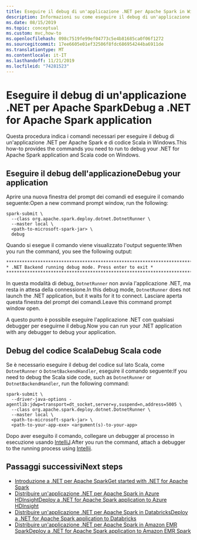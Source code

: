 ```yaml
---
title: Eseguire il debug di un'applicazione .NET per Apache Spark in Windows
description: Informazioni su come eseguire il debug di un'applicazione .NET per Apache Spark in Windows.
ms.date: 08/15/2019
ms.topic: conceptual
ms.custom: mvc,how-to
ms.openlocfilehash: 098c7519fe99ef04773c5e4b81685ca0f06f1272
ms.sourcegitcommit: 17ee6605e01ef32506f8fdc686954244ba6911de
ms.translationtype: MT
ms.contentlocale: it-IT
ms.lasthandoff: 11/21/2019
ms.locfileid: "74281523"
---
```

# <a name="debug-a-net-for-apache-spark-application"></a><span data-ttu-id="b953f-103">Eseguire il debug di un'applicazione .NET per Apache Spark</span><span class="sxs-lookup"><span data-stu-id="b953f-103">Debug a .NET for Apache Spark application</span></span>

<span data-ttu-id="b953f-104">Questa procedura indica i comandi necessari per eseguire il debug di un'applicazione .NET per Apache Spark e di codice Scala in Windows.</span><span class="sxs-lookup"><span data-stu-id="b953f-104">This how-to provides the commands you need to run to debug your .NET for Apache Spark application and Scala code on Windows.</span></span>

## <a name="debug-your-application"></a><span data-ttu-id="b953f-105">Eseguire il debug dell'applicazione</span><span class="sxs-lookup"><span data-stu-id="b953f-105">Debug your application</span></span>

<span data-ttu-id="b953f-106">Aprire una nuova finestra del prompt dei comandi ed eseguire il comando seguente:</span><span class="sxs-lookup"><span data-stu-id="b953f-106">Open a new command prompt window, run the following:</span></span>

```shell
spark-submit \
  --class org.apache.spark.deploy.dotnet.DotnetRunner \
  --master local \
  <path-to-microsoft-spark-jar> \
  debug
```

<span data-ttu-id="b953f-107">Quando si esegue il comando viene visualizzato l'output seguente:</span><span class="sxs-lookup"><span data-stu-id="b953f-107">When you run the command, you see the following output:</span></span>

```console
***********************************************************************
* .NET Backend running debug mode. Press enter to exit *
***********************************************************************
```

<span data-ttu-id="b953f-108">In questa modalità di debug, `DotnetRunner` non avvia l'applicazione .NET, ma resta in attesa della connessione.</span><span class="sxs-lookup"><span data-stu-id="b953f-108">In this debug mode, `DotnetRunner` does not launch the .NET application, but it waits for it to connect.</span></span> <span data-ttu-id="b953f-109">Lasciare aperta questa finestra del prompt dei comandi.</span><span class="sxs-lookup"><span data-stu-id="b953f-109">Leave this command prompt window open.</span></span>

<span data-ttu-id="b953f-110">A questo punto è possibile eseguire l'applicazione .NET con qualsiasi debugger per eseguirne il debug.</span><span class="sxs-lookup"><span data-stu-id="b953f-110">Now you can run your .NET application with any debugger to debug your application.</span></span>

## <a name="debug-scala-code"></a><span data-ttu-id="b953f-111">Debug del codice Scala</span><span class="sxs-lookup"><span data-stu-id="b953f-111">Debug Scala code</span></span>

<span data-ttu-id="b953f-112">Se è necessario eseguire il debug del codice sul lato Scala, come `DotnetRunner` o `DotnetBackendHandler`, eseguire il comando seguente:</span><span class="sxs-lookup"><span data-stu-id="b953f-112">If you need to debug the Scala side code, such as `DotnetRunner` or `DotnetBackendHandler`, run the following command:</span></span>

```shell
spark-submit \
  --driver-java-options -agentlib:jdwp=transport=dt_socket,server=y,suspend=n,address=5005 \
  --class org.apache.spark.deploy.dotnet.DotnetRunner \
  --master local \
  <path-to-microsoft-spark-jar> \
  <path-to-your-app-exe> <argument(s)-to-your-app>
```

<span data-ttu-id="b953f-113">Dopo aver eseguito il comando, collegare un debugger al processo in esecuzione usando [IntelliJ](https://www.jetbrains.com/help/idea/attaching-to-local-process.html).</span><span class="sxs-lookup"><span data-stu-id="b953f-113">After you run the command, attach a debugger to the running process using [Intellij](https://www.jetbrains.com/help/idea/attaching-to-local-process.html).</span></span>

## <a name="next-steps"></a><span data-ttu-id="b953f-114">Passaggi successivi</span><span class="sxs-lookup"><span data-stu-id="b953f-114">Next steps</span></span>

* [<span data-ttu-id="b953f-115">Introduzione a .NET per Apache Spark</span><span class="sxs-lookup"><span data-stu-id="b953f-115">Get started with .NET for Apache Spark</span></span>](../tutorials/get-started.md)
* [<span data-ttu-id="b953f-116">Distribuire un'applicazione .NET per Apache Spark in Azure HDInsight</span><span class="sxs-lookup"><span data-stu-id="b953f-116">Deploy a .NET for Apache Spark application to Azure HDInsight</span></span>](../tutorials/hdinsight-deployment.md)
* [<span data-ttu-id="b953f-117">Distribuire un'applicazione .NET per Apache Spark in Databricks</span><span class="sxs-lookup"><span data-stu-id="b953f-117">Deploy a .NET for Apache Spark application to Databricks</span></span>](../tutorials/databricks-deployment.md)
* [<span data-ttu-id="b953f-118">Distribuire un'applicazione .NET per Apache Spark in Amazon EMR Spark</span><span class="sxs-lookup"><span data-stu-id="b953f-118">Deploy a .NET for Apache Spark application to Amazon EMR Spark</span></span>](../tutorials/amazon-emr-spark-deployment.md)
